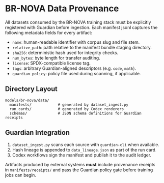 # BR-NOVA Data Provenance

All datasets consumed by the BR-NOVA training stack must be explicitly
registered with Guardian before ingestion.  Each manifest jsonl captures the
following metadata fields for every artifact:

- `name`: human-readable identifier with corpus slug and file stem.
- `relative_path`: path relative to the manifest bundle staging directory.
- `sha256`: deterministic hash used for integrity checks.
- `num_bytes`: byte length for transfer auditing.
- `license`: SPDX-compatible license tag.
- `tags`: arbitrary Guardian-aligned descriptors (e.g. `code`, `math`).
- `guardian_policy`: policy file used during scanning, if applicable.

## Directory Layout

```
models/br-nova/data/
  manifests/            # generated by dataset_ingest.py
  run_cards/            # generated by Codex renderers
  schemas/              # JSON schema definitions for Guardian receipts
```

## Guardian Integration

1. `dataset_ingest.py` scans each source with `guardian-cli` when available.
2. Hash lineage is appended to `data_lineage.json` as part of the run card.
3. Codex workflows sign the manifest and publish it to the audit ledger.

Artifacts produced by external systems **must** include provenance receipts in
`manifests/receipts/` and pass the Guardian policy gate before training jobs
can begin.
